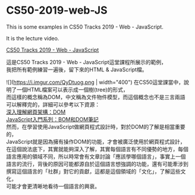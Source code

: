 # CS50-2019-web-JS
This is some examples in CS50 Tracks 2019 - Web - JavaScript.

It is the lecture video.

[CS50 Tracks 2019 - Web - JavaScript](https://www.youtube.com/watch?v=7NPcZSrcA5o&list=PLhQjrBD2T382xHP1dYqfF6kRqL7xBTQNJ)

這是CS50 Tracks 2019 - Web - JavaScript這堂課程所展示的範例，<br>
我把所有範例練習一遍後，留下來的HTML & JavaScript檔。

![](https://i.imgur.com/QyDtuog.png | width="400")
在CS50這堂課當中，說明了一個HTML檔案可以表示成一個樹(tree)的形式，<br>
而這樣的概念稱為DOM，中文稱為文件物件模型，而這個概念也不是三言兩語<br>
可以解釋完的，詳細可以參考以下資源：<br>
[深入理解網頁架構：DOM](https://ithelp.ithome.com.tw/articles/10202689)<br>
[JavaScript入門系列：BOM和DOM筆記](https://www.happycoding.today/posts/43)<br>
然而，在學習使用JavaScript做網頁程式設計時，對於DOM的了解是相當重要的，<br>
JavaScript就是因為擁有操作DOM的功能，才會被廣泛使用於網頁程式設計，<br>
在這個說法底下，其實就能夠深入了解，其實每個語言有不同優勢的地方，每個<br>
語言應用的領域不同，所以時常會有文章討論「應該學哪個語言」，事實上一個<br>
語言的流行，背後的原因可能都源自於這個語言想強調的功能，還有可能牽涉到<br>
撰寫這個語言的「社群」對它的貢獻，這都是這個領域的「文化」，了解這些文化，<br>
可能才會更清晰地看待一個語言的興衰。
